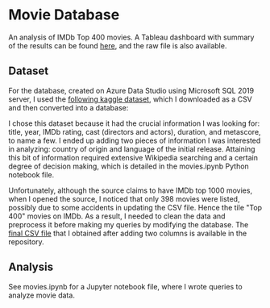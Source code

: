 # Movie Database 
An analysis of IMDb Top 400 movies. A Tableau dashboard with summary of the results can be found [here](<https://public.tableau.com/app/profile/yandi.wu/viz/factsheet_16746166550030/Dashboard1?publish=yes>), and the raw file is also available. 

## Dataset 

For the database, created on Azure Data Studio using Microsoft SQL 2019 server, I used the [following kaggle dataset](https://www.kaggle.com/datasets/omarhanyy/imdb-top-1000), which I downloaded as a CSV and then converted into a database: 

I chose this dataset because it had the crucial information I was looking for: title, year, IMDb rating, cast (directors and actors), duration, and metascore, to name a few. I ended up adding two pieces of information I was interested in analyzing: country of origin and language of the initial release. Attaining this bit of information required extensive Wikipedia searching and a certain degree of decision making, which is detailed in the movies.ipynb Python notebook file. 

Unfortunately, although the source claims to have IMDb top 1000 movies, when I opened the source, I noticed that only 398 movies were listed, possibly due to some accidents in updating the CSV file. Hence the tile "Top 400" movies on IMDb. As a result, I needed to clean the data and preprocess it before making my queries by modifying the database. The [final CSV file](https://github.com/yandiwu/moviedatabase/blob/main/IMDBtop400.csv) that I obtained after adding two columns is available in the repository.


## Analysis

See movies.ipynb for a Jupyter notebook file, where I wrote queries to analyze movie data. 


